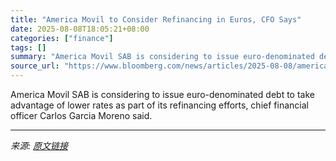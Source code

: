 ```yaml
---
title: "America Movil to Consider Refinancing in Euros, CFO Says"
date: 2025-08-08T18:05:21+08:00
categories: ["finance"]
tags: []
summary: "America Movil SAB is considering to issue euro-denominated debt to take advantage of lower rates as part of its refinancing efforts, chief financial officer Carlos Garcia Moreno said."
source_url: "https://www.bloomberg.com/news/articles/2025-08-08/america-movil-to-consider-refinancing-in-euros-cfo-says"
---
```


America Movil SAB is considering to issue euro-denominated debt to take advantage of lower rates as part of its refinancing efforts, chief financial officer Carlos Garcia Moreno said.

---

*来源: [原文链接](https://www.bloomberg.com/news/articles/2025-08-08/america-movil-to-consider-refinancing-in-euros-cfo-says)*
